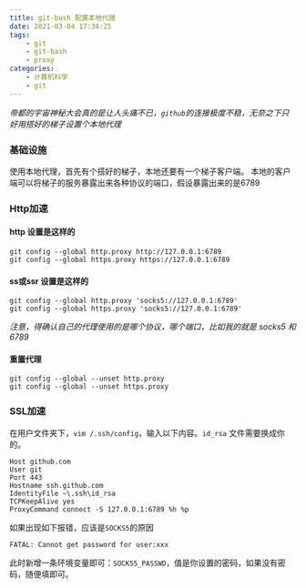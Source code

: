 ```yaml
---
title: git-bash 配置本地代理
date: 2021-03-04 17:34:25
tags:
    - git
    - git-bash
    - proxy
categories: 
    - 计算机科学
    - git
---
```


*帝都的宇宙神秘大会真的是让人头痛不已，`github`的连接极度不稳，无奈之下只好用搭好的梯子设置个本地代理*
<!--more-->

### 基础设施
使用本地代理，首先有个搭好的梯子，本地还要有一个梯子客户端。
本地的客户端可以将梯子的服务暴露出来各种协议的端口，假设暴露出来的是6789

### Http加速
#### http 设置是这样的
    git config --global http.proxy http://127.0.0.1:6789
    git config --global https.proxy https://127.0.0.1:6789

#### ss或ssr 设置是这样的
    git config --global http.proxy 'socks5://127.0.0.1:6789'
    git config --global https.proxy 'socks5://127.0.0.1:6789'

*注意，得确认自己的代理使用的是哪个协议，哪个端口，比如我的就是 socks5 和 6789*

#### 重置代理
    git config --global --unset http.proxy
    git config --global --unset https.proxy

### SSL加速
在用户文件夹下，`vim /.ssh/config`，输入以下内容。`id_rsa` 文件需要换成你的。

    Host github.com
    User git
    Port 443
    Hostname ssh.github.com
    IdentityFile ~\.ssh\id_rsa
    TCPKeepAlive yes
    ProxyCommand connect -S 127.0.0.1:6789 %h %p

如果出现如下报错，应该是`SOCKS5`的原因
    
    FATAL: Cannot get password for user:xxx

此时新增一条环境变量即可：`SOCKS5_PASSWD`，值是你设置的密码，如果没有密码，随便填即可。